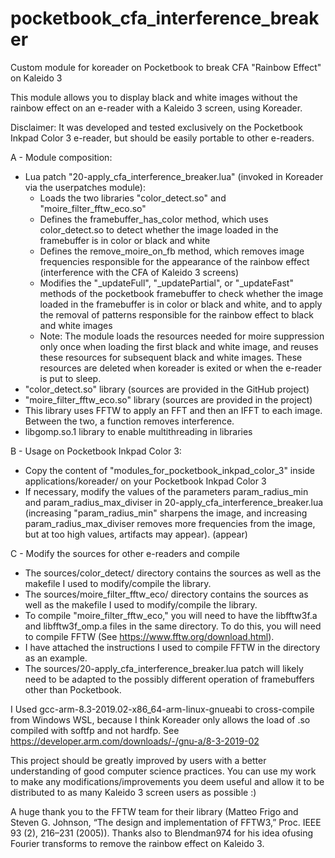 # pocketbook_cfa_interference_breaker
Custom module for koreader on Pocketbook to break CFA "Rainbow Effect" on Kaleido 3

This module allows you to display black and white images without the rainbow effect on an e-reader with a Kaleido 3 screen, using Koreader.

Disclaimer: It was developed and tested exclusively on the Pocketbook Inkpad Color 3 e-reader, but should be easily portable to other e-readers.

A - Module composition:
- Lua patch "20-apply_cfa_interference_breaker.lua" (invoked in Koreader via the userpatches module):
    - Loads the two libraries "color_detect.so" and "moire_filter_fftw_eco.so"
    - Defines the framebuffer_has_color method, which uses color_detect.so to detect whether the image loaded in the framebuffer is in color or black and white
    - Defines the remove_moire_on_fb method, which removes image frequencies responsible for the appearance of the rainbow effect (interference with the CFA of Kaleido 3 screens)
    - Modifies the "_updateFull", "_updatePartial", or "_updateFast" methods of the pocketbook framebuffer to check whether the image loaded in the framebuffer is in color or black and white, and to apply the removal of patterns responsible for the rainbow effect to black and white images
    - Note: The module loads the resources needed for moire suppression only once when loading the first black and white image, and reuses these resources for subsequent black and white images. These resources are deleted when koreader is exited or when the e-reader is put to sleep.
- "color_detect.so" library (sources are provided in the GitHub project)
- "moire_filter_fftw_eco.so" library (sources are provided in the project)
- This library uses FFTW to apply an FFT and then an IFFT to each image. Between the two, a function removes interference.
- libgomp.so.1 library to enable multithreading in libraries

B - Usage on Pocketbook Inkpad Color 3:
  - Copy the content of "modules_for_pocketbook_inkpad_color_3" inside applications/koreader/ on your Pocketbook Inkpad Color 3
  - If necessary, modify the values ​​of the parameters param_radius_min and param_radius_max_diviser in 20-apply_cfa_interference_breaker.lua (increasing "param_radius_min" sharpens the image, and increasing param_radius_max_diviser removes more frequencies from the image, but at too high values, artifacts may appear). (appear)

C - Modify the sources for other e-readers and compile
  - The sources/color_detect/ directory contains the sources as well as the makefile I used to modify/compile the library.
  - The sources/moire_filter_fftw_eco/ directory contains the sources as well as the makefile I used to modify/compile the library.
  - To compile "moire_filter_fftw_eco," you will need to have the libfftw3f.a and libfftw3f_omp.a files in the same directory. To do this, you will need to compile FFTW (See https://www.fftw.org/download.html).
  - I have attached the instructions I used to compile FFTW in the directory as an example.
  - The sources/20-apply_cfa_interference_breaker.lua patch will likely need to be adapted to the possibly different operation of framebuffers other than Pocketbook.


I Used gcc-arm-8.3-2019.02-x86_64-arm-linux-gnueabi to cross-compile from Windows WSL, because I think Koreader only allows the load of .so compiled with softfp and not hardfp. See https://developer.arm.com/downloads/-/gnu-a/8-3-2019-02

This project should be greatly improved by users with a better understanding of good computer science practices. You can use my work to make any modifications/improvements you deem useful and allow it to be distributed to as many Kaleido 3 screen users as possible :)

A huge thank you to the FFTW team for their library (Matteo Frigo and Steven G. Johnson, “The design and implementation of FFTW3,” Proc. IEEE 93 (2), 216–231 (2005)).
Thanks also to Blendman974 for his idea of ​​using Fourier transforms to remove the rainbow effect on Kaleido 3.
